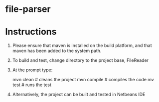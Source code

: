 # file-parser

Instructions
============

1. Please ensure that maven is installed on the build platform, and that 
   maven has been added to the system path.

2. To build and test, change directory to the project base, FileReader

3. At the prompt type:

    mvn clean           # cleans the project
    mvn compile         # compiles the code
    mv test             # runs the test

4. Alternatively, the project can be built and tested in Netbeans IDE